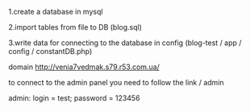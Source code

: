 1.create a database in mysql

2.import tables from file to DB (blog.sql)

3.write data for connecting to the database in config (blog-test / app / config / constantDB.php)



domain http://venia7vedmak.s79.r53.com.ua/

to connect to the admin panel you need to follow the link / admin

admin: login = test;
          password = 123456